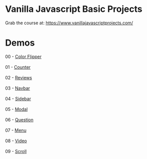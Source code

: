 # Vanilla Javascript Basic Projects

Grab the course at: https://www.vanillajavascriptprojects.com/


# Demos
00 - [Color Flipper](https://nervous-bohr-abe484.netlify.app) 
<br><br>
01 - [Counter](https://thirsty-nobel-f30026.netlify.app/) 
<br><br>
02 - [Reviews](https://relaxed-payne-e6922c.netlify.app/) 
<br><br>
03 - [Navbar](https://jolly-edison-488075.netlify.app/) 
<br><br>
04 - [Sidebar](https://suspicious-jones-713a4a.netlify.app/) 
<br><br>
05 - [Modal](https://relaxed-sinoussi-649588.netlify.app/) 
<br><br>
06 - [Question](https://lucid-banach-602f5a.netlify.app/)
<br><br>
07 - [Menu](https://determined-keller-7e6910.netlify.app/)
<br><br>
08 - [Video](https://trusting-leakey-77d597.netlify.app/)
<br><br>
09 - [Scroll](https://agitated-engelbart-6e78d6.netlify.app/)
